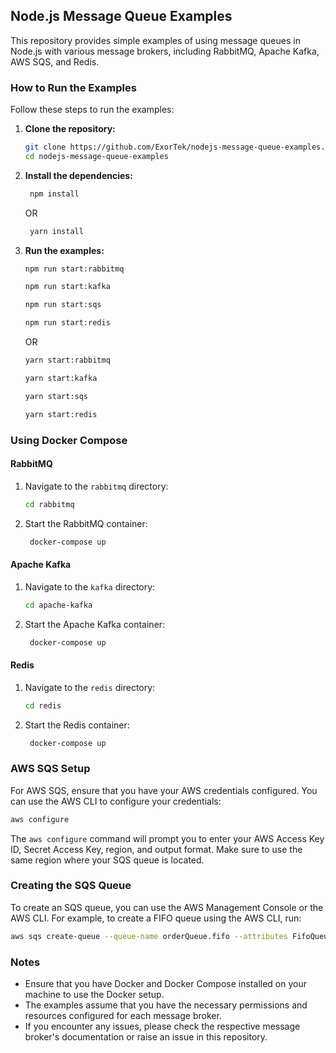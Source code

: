 ## Node.js Message Queue Examples

This repository provides simple examples of using message queues in Node.js with various message brokers, including
RabbitMQ, Apache Kafka, AWS SQS, and Redis.

### How to Run the Examples

Follow these steps to run the examples:

1. **Clone the repository:**
   ```bash
   git clone https://github.com/ExorTek/nodejs-message-queue-examples.git
   cd nodejs-message-queue-examples
   ```
2. **Install the dependencies:**
   ```bash
    npm install
   ```
   OR
   ```bash
    yarn install
   ```
3. **Run the examples:**
   ```bash
   npm run start:rabbitmq
   ```
   ```bash
   npm run start:kafka
   ```
   ```bash
   npm run start:sqs
   ```
   ```bash
   npm run start:redis
   ```
   OR
   ```bash
   yarn start:rabbitmq
   ```
   ```bash
   yarn start:kafka
   ```
   ```bash
   yarn start:sqs
   ```
   ```bash
   yarn start:redis
   ```

### Using Docker Compose

#### RabbitMQ

1. Navigate to the `rabbitmq` directory:
   ```bash
   cd rabbitmq
   ```
2. Start the RabbitMQ container:
   ```bash
    docker-compose up
   ```

#### Apache Kafka

1. Navigate to the `kafka` directory:
   ```bash
   cd apache-kafka
   ```
2. Start the Apache Kafka container:
   ```bash
    docker-compose up
   ```

#### Redis

1. Navigate to the `redis` directory:
   ```bash
   cd redis
   ```
2. Start the Redis container:
   ```bash
    docker-compose up
   ```

### AWS SQS Setup

For AWS SQS, ensure that you have your AWS credentials configured. You can use the AWS CLI to configure your credentials:

```bash
aws configure
```

The `aws configure` command will prompt you to enter your AWS Access Key ID, Secret Access Key, region, and output format. Make sure to use the same region where your SQS queue is located.

### Creating the SQS Queue

To create an SQS queue, you can use the AWS Management Console or the AWS CLI. For example, to create a FIFO queue using the AWS CLI, run:

```bash
aws sqs create-queue --queue-name orderQueue.fifo --attributes FifoQueue=true
```

### Notes

- Ensure that you have Docker and Docker Compose installed on your machine to use the Docker setup.
- The examples assume that you have the necessary permissions and resources configured for each message broker.
- If you encounter any issues, please check the respective message broker's documentation or raise an issue in this repository.
